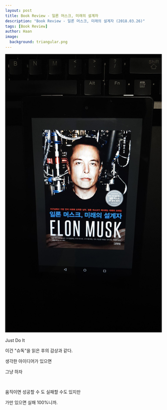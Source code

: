 ```yaml
---
layout: post
title: Book Review - 일론 머스크, 미래의 설계자
description: "Book Review - 일론 머스크, 미래의 설계자 (2018.03.26)" 
tags: [Book Review]
author: Haan
image:
  background: triangular.png
---
```

<img src="/assets/img/elonmusk.jpg">
<br/>

<p>Just Do It</p>
<p>이건 "슈독"을 읽은 후의 감상과 같다.</p>
<p>생각한 아이디어가 있으면 </p>
<p>그냥 하자</p>
<br/>
<p>움직이면 성공할 수 도 실패할 수도 있지만</p>
<p>가만 있으면 실패 100%니까.</p>

